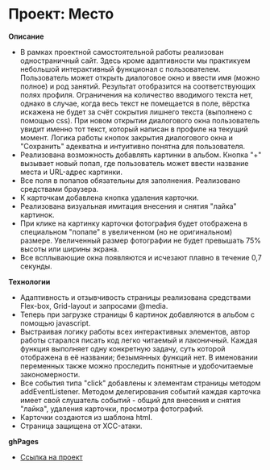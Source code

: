 # Проект: Место

**Описание**

* В рамках проектной самостоятельной работы реализован одностраничный сайт. Здесь кроме адаптивности мы практикуем небольшой интерактивный функционал с пользователем. Пользователь может открыть диалоговое окно и ввести имя (можно полное) и род занятий. Результат отобразится на соответствующих полях профиля. Ограничения на количество вводимого текста нет, однако в случае, когда весь текст не помещается в поле, вёрстка искажена не будет за счёт сокрытия лишнего текста (выполнено с помощью css). При новом открытии диалогового окна пользователь увидит именно тот текст, который написан в профиле на текущий момент. Логика работы кнопок закрытия диалогового окна и "Сохранить" адекватна и интуитивно понятна для пользователя.
* Реализована возможность добавлять картинки в альбом. Кнопка "+" вызывает новый попап, где пользователь может ввести название места и URL-адрес картинки.
* Все поля в попапов обязательны для заполнения. Реализовано средствами браузера.
* К карточкам добавлена кнопка удаления карточки.
* Реализована визуальная имитация внесения и снятия "лайка" картинок.
* При клике на картинку карточки фотография будет отображена в специальном "попапе" в увеличенном (но не оригинальном) размере. Увеличенный размер фотографии не будет превышать 75% высоты или ширины экрана.
* Все всплывающие окна появляются и исчезают плавно в течение 0,7 секунды.

**Технологии**

* Адаптивность и отзывчивость страницы реализована средствами Flex-box, Grid-layout и запросами @media.
* Теперь при загрузке страницы 6 картинок добавляются в альбом с помощью javascript.
* Выстраивая логику работы всех интерактивных элементов, автор работы старался писать код легко читаемый и лаконичный. Каждая функция выполняет одну конкретную задачу, суть которой отображена в её названии; безымянных функций нет. В именовании переменных также можно проследить понятные и удобочитаемые закономерности.
* Все события типа "click" добавлены к элементам страницы методом addEventListener. Методом делегирования событий каждая карточка имеет свой слушатель событий - общий для внесения и снятия "лайка", удаления карточки, просмотра фотографий.
* Карточки создаются из шаблона html.
* Страница защищена от XCC-атаки.

**ghPages**

- [Ссылка на проект](https://ivan1vasilyev.github.io/mesto/index.html)

